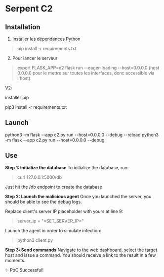 # Serpent C2

## Installation


1) Installer les dépendances Python
> pip install -r requirements.txt

2) Pour lancer le serveur
> export FLASK_APP=c2
> flask run --eager-loading --host=0.0.0.0
(host 0.0.0.0 pour le mettre sur toutes les interfaces, donc accessible via l'host)



V2:

installer pip

pip3 install -r requirements.txt

## Launch
python3 -m flask --app c2.py run --host=0.0.0.0 --debug --reload
python3 -m flask --app c2.py run --host=0.0.0.0 --debug


## Use

**Step 1: Initialize the database**
To initialize the database, run:
> curl 127.0.0.1:5000/db

Just hit the /db endpoint to create the database

**Step 2: Launch the malicious agent**
Once you launched the server, you should be able to see the debug logs.

Replace client's server IP placeholder with yours at line 9:

> server_ip = "\<SET_SERVER_IP>"

Launch the agent in order to simulate infection:
> python3 client.py

**Step 3: Send commands**
Navigate to the web dashboard, select the target host and issue a command.
You should receive a link to the result in a few moments.

✨ PoC Successful!
